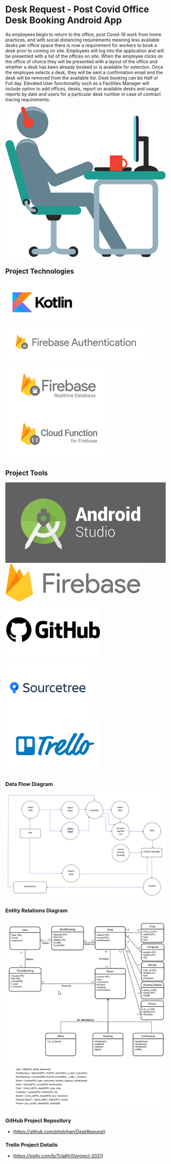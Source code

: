 # Desk Request - Post Covid Office Desk Booking Android App

As employees begin to return to the office, post Covid-19 work from home practices, and with social distancing requirements meaning less available desks per office space there is now a requirement for workers to book a desk prior to coming on site. Employees will log into the application and will be presented with a list of the offices on site. When the employee clicks on the office of choice they will be presented with a layout of the office and whether a desk has been already booked or is available for selection. Once the employee selects a desk, they will be sent a confirmation email and the desk will be removed from the available list. Desk booking can be Half or Full day. Elevated User functionality such as a Facilities Manager will include option to add offices, desks, report on available desks and usage reports by date and users for a particular desk number in case of contract tracing requirements.


![alt text](DeskClipArt.png "Logo")

## Project Technologies

  ![alt text](kotlin-logo.png "Kotlin Programming Language")  
  ![alt text](firebaseauth.png "Firebase Authentication")  
  ![alt text](firebaserealtime.png "Firebase Realtime Database")  
  ![alt text](firebasefunctions.png "Firebase Cloud Functions")  

## Project Tools
  ![alt text](android-studio-logo.png "Android Studio")  
  ![alt text](firebase.png "Google Firebase")  
  ![alt text](githublogo.png "Github")  
  ![alt text](sourcetree.png "SourceTree")  
  ![alt text](trello.png "Trello")  

### Data Flow Diagram

![alt text](Level2DataFlowDiagramUser.png "Data Flow Diagram")

### Entity Relations Diagram

![alt text](ERDiagram.png "Entity Relations Diagram")

### GitHub Project Repository
- (https://github.com/pholohan/DeskRequest)

### Trello Project Details

- (https://trello.com/b/7claKhl1/project-2021)



